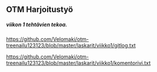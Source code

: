 ## OTM Harjoitustyö

##### viikon **1** tehtävien tekoa.

https://github.com/Velomaki/otm-treenailu123123/blob/master/laskarit/viikko1/gitlog.txt

https://github.com/Velomaki/otm-treenailu123123/blob/master/laskarit/viikko1/komentorivi.txt
